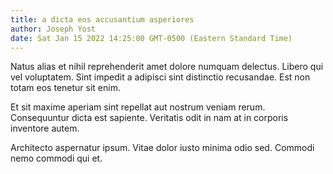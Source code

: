 ```yaml
---
title: a dicta eos accusantium asperiores
author: Joseph Yost
date: Sat Jan 15 2022 14:25:00 GMT-0500 (Eastern Standard Time)
---
```

Natus alias et nihil reprehenderit amet dolore numquam delectus. Libero qui vel voluptatem. Sint impedit a adipisci sint distinctio recusandae. Est non totam eos tenetur sit enim.

 Et sit maxime aperiam sint repellat aut nostrum veniam rerum. Consequuntur dicta est sapiente. Veritatis odit in nam at in corporis inventore autem.

 Architecto aspernatur ipsum. Vitae dolor iusto minima odio sed. Commodi nemo commodi qui et.